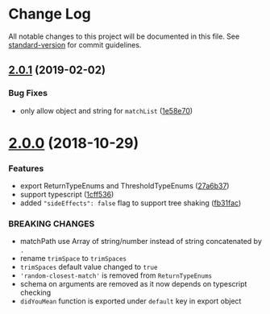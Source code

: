 # Change Log

All notable changes to this project will be documented in this file. See [standard-version](https://github.com/conventional-changelog/standard-version) for commit guidelines.

<a name="2.0.1"></a>
## [2.0.1](https://github.com/foray1010/didyoumean2/compare/v2.0.0...v2.0.1) (2019-02-02)


### Bug Fixes

* only allow object and string for `matchList` ([1e58e70](https://github.com/foray1010/didyoumean2/commit/1e58e70))



<a name="2.0.0"></a>
# [2.0.0](https://github.com/foray1010/didyoumean2/compare/v1.3.0...v2.0.0) (2018-10-29)


### Features

* export ReturnTypeEnums and ThresholdTypeEnums ([27a6b37](https://github.com/foray1010/didyoumean2/commit/27a6b37))
* support typescript ([1cff536](https://github.com/foray1010/didyoumean2/commit/1cff536))
* added `"sideEffects": false` flag to support tree shaking ([fb31fac](https://github.com/foray1010/didyoumean2/commit/fb31fac))


### BREAKING CHANGES

* matchPath use Array of string/number instead of string concatenated by `.`
* rename `trimSpace` to `trimSpaces`
* `trimSpaces` default value changed to `true`
* `'random-closest-match'` is removed from `ReturnTypeEnums`
* schema on arguments are removed as it now depends on typescript checking
* `didYouMean` function is exported under `default` key in export object
